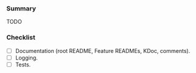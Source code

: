 ### Summary

TODO

### Checklist

- [ ] Documentation (root README, Feature READMEs, KDoc, comments).
- [ ] Logging.
- [ ] Tests.
